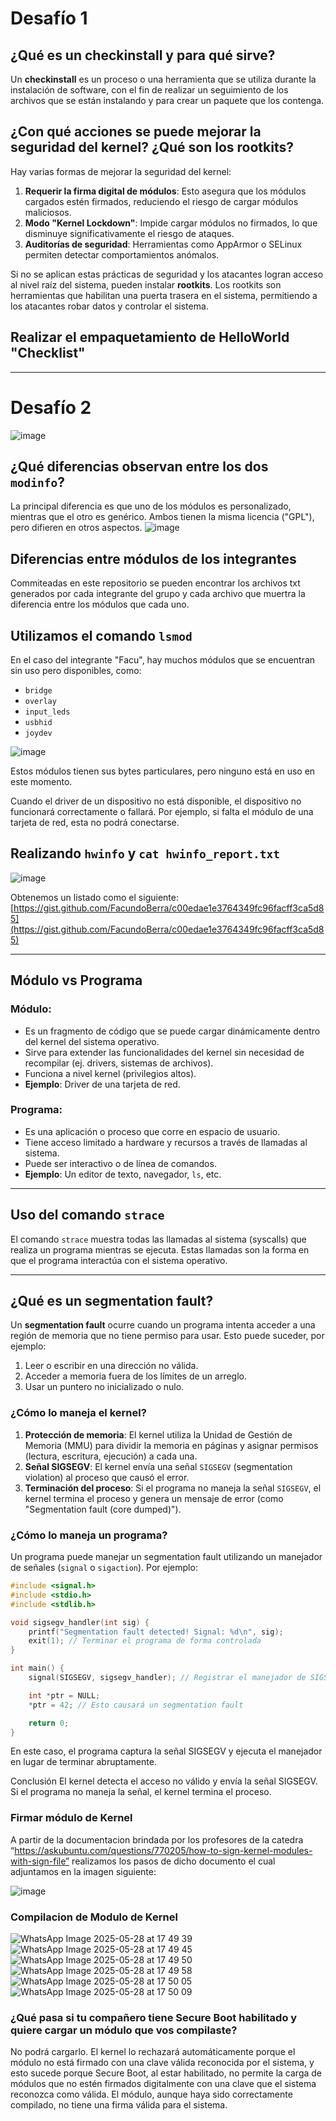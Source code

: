 # Desafío 1

## ¿Qué es un checkinstall y para qué sirve?
Un **checkinstall** es un proceso o una herramienta que se utiliza durante la instalación de software, con el fin de realizar un seguimiento de los archivos que se están instalando y para crear un paquete que los contenga.

## ¿Con qué acciones se puede mejorar la seguridad del kernel? ¿Qué son los rootkits?
Hay varias formas de mejorar la seguridad del kernel:

1. **Requerir la firma digital de módulos**: Esto asegura que los módulos cargados estén firmados, reduciendo el riesgo de cargar módulos maliciosos.
2. **Modo "Kernel Lockdown"**: Impide cargar módulos no firmados, lo que disminuye significativamente el riesgo de ataques.
3. **Auditorías de seguridad**: Herramientas como AppArmor o SELinux permiten detectar comportamientos anómalos.

Si no se aplican estas prácticas de seguridad y los atacantes logran acceso al nivel raíz del sistema, pueden instalar **rootkits**. Los rootkits son herramientas que habilitan una puerta trasera en el sistema, permitiendo a los atacantes robar datos y controlar el sistema.

## Realizar el empaquetamiento de HelloWorld "Checklist"

---

# Desafío 2
![image](https://github.com/user-attachments/assets/907737e3-4134-4100-9928-367209a531d4)

## ¿Qué diferencias observan entre los dos `modinfo`?
La principal diferencia es que uno de los módulos es personalizado, mientras que el otro es genérico. Ambos tienen la misma licencia ("GPL"), pero difieren en otros aspectos.
![image](https://github.com/user-attachments/assets/0c2c2c63-c5bc-4fd7-8597-fb884a0dd20a)

## Diferencias entre módulos de los integrantes
Commiteadas en este repositorio se pueden encontrar los archivos txt generados por cada integrante del grupo y cada archivo que muertra la diferencia entre los módulos que cada uno.


## Utilizamos el comando `lsmod`
En el caso del integrante "Facu", hay muchos módulos que se encuentran sin uso pero disponibles, como:
- `bridge`
- `overlay`
- `input_leds`
- `usbhid`
- `joydev`

  
![image](https://github.com/user-attachments/assets/267e2888-e920-4b7d-8ffc-0baf2bc138a8)

Estos módulos tienen sus bytes particulares, pero ninguno está en uso en este momento.

Cuando el driver de un dispositivo no está disponible, el dispositivo no funcionará correctamente o fallará. Por ejemplo, si falta el módulo de una tarjeta de red, esta no podrá conectarse.

## Realizando `hwinfo` y `cat hwinfo_report.txt`
![image](https://github.com/user-attachments/assets/e02d2f95-557e-4797-8324-6ce51ece3a50)

Obtenemos un listado como el siguiente:  
[https://gist.github.com/FacundoBerra/c00edae1e3764349fc96facff3ca5d85](https://gist.github.com/FacundoBerra/c00edae1e3764349fc96facff3ca5d85)

---

## Módulo vs Programa

### Módulo:
- Es un fragmento de código que se puede cargar dinámicamente dentro del kernel del sistema operativo.
- Sirve para extender las funcionalidades del kernel sin necesidad de recompilar (ej. drivers, sistemas de archivos).
- Funciona a nivel kernel (privilegios altos).
- **Ejemplo**: Driver de una tarjeta de red.

### Programa:
- Es una aplicación o proceso que corre en espacio de usuario.
- Tiene acceso limitado a hardware y recursos a través de llamadas al sistema.
- Puede ser interactivo o de línea de comandos.
- **Ejemplo**: Un editor de texto, navegador, `ls`, etc.

---

## Uso del comando `strace`
El comando `strace` muestra todas las llamadas al sistema (syscalls) que realiza un programa mientras se ejecuta. Estas llamadas son la forma en que el programa interactúa con el sistema operativo.

---

## ¿Qué es un segmentation fault?
Un **segmentation fault** ocurre cuando un programa intenta acceder a una región de memoria que no tiene permiso para usar. Esto puede suceder, por ejemplo:
1. Leer o escribir en una dirección no válida.
2. Acceder a memoria fuera de los límites de un arreglo.
3. Usar un puntero no inicializado o nulo.

### ¿Cómo lo maneja el kernel?
1. **Protección de memoria**: El kernel utiliza la Unidad de Gestión de Memoria (MMU) para dividir la memoria en páginas y asignar permisos (lectura, escritura, ejecución) a cada una.
2. **Señal SIGSEGV**: El kernel envía una señal `SIGSEGV` (segmentation violation) al proceso que causó el error.
3. **Terminación del proceso**: Si el programa no maneja la señal `SIGSEGV`, el kernel termina el proceso y genera un mensaje de error (como "Segmentation fault (core dumped)").

### ¿Cómo lo maneja un programa?
Un programa puede manejar un segmentation fault utilizando un manejador de señales (`signal` o `sigaction`). Por ejemplo:

```c
#include <signal.h>
#include <stdio.h>
#include <stdlib.h>

void sigsegv_handler(int sig) {
    printf("Segmentation fault detected! Signal: %d\n", sig);
    exit(1); // Terminar el programa de forma controlada
}

int main() {
    signal(SIGSEGV, sigsegv_handler); // Registrar el manejador de SIGSEGV

    int *ptr = NULL;
    *ptr = 42; // Esto causará un segmentation fault

    return 0;
}
```
En este caso, el programa captura la señal SIGSEGV y ejecuta el manejador en lugar de terminar abruptamente.

Conclusión
El kernel detecta el acceso no válido y envía la señal SIGSEGV. Si el programa no maneja la señal, el kernel termina el proceso.
### Firmar módulo de Kernel
A partir de la documentacion brindada por los profesores de la catedra “https://askubuntu.com/questions/770205/how-to-sign-kernel-modules-with-sign-file”
realizamos los pasos de dicho documento el cual adjuntamos en la imagen siguiente:

![image](https://github.com/user-attachments/assets/fb4918c1-8999-488f-85c3-a695854493b7)

### Compilacion de Modulo de Kernel
![WhatsApp Image 2025-05-28 at 17 49 39](https://github.com/user-attachments/assets/67a32a3d-4611-43f5-9c55-df69dfb12232)
![WhatsApp Image 2025-05-28 at 17 49 45](https://github.com/user-attachments/assets/904eb1ae-0e20-4e51-a028-bbe3026b47fa)
![WhatsApp Image 2025-05-28 at 17 49 50](https://github.com/user-attachments/assets/a44a1d0c-638f-40d2-bed0-5fb8ad2ece81)
![WhatsApp Image 2025-05-28 at 17 49 58](https://github.com/user-attachments/assets/3179a7c1-8f36-4d93-8e92-ae20b1ed5432)
![WhatsApp Image 2025-05-28 at 17 50 05](https://github.com/user-attachments/assets/1816aae2-fa8c-4bd3-bd5e-e82353e8e564)
![WhatsApp Image 2025-05-28 at 17 50 09](https://github.com/user-attachments/assets/f64aa286-e04b-4dbe-8897-4312306560b3)

### ¿Qué pasa si tu compañero tiene Secure Boot habilitado y quiere cargar un módulo que vos compilaste?
No podrá cargarlo. El kernel lo rechazará automáticamente porque el módulo no está firmado con una clave válida reconocida por el sistema, y esto sucede porque Secure Boot, al estar habilitado, no permite la carga de módulos que no estén firmados digitalmente con una clave que el sistema reconozca como válida.
El módulo, aunque haya sido correctamente compilado, no tiene una firma válida para el sistema.


